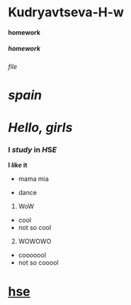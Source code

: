# Kudryavtseva-H-w
#### homework
##### homework
*file*
# _spain_
# ***Hello, girls***
### I *study* in *H*S*E*
**I _like_ it**
- mama mia 
+ dance
1. WoW
 + сool
 + not so cool
2. WOWOWO
 + cooooool
 + not so cooool
#  [hse](https://solo.nabiraem.ru/ru/overview/typingtest)

